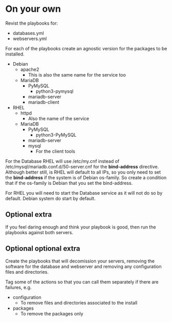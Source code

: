 # On your own

Revist the playbooks for:

* databases.yml
* webservers.yml

For each of the playbooks create an agnostic version for the packages to be installed.

* Debian
  * apache2
    * This is also the same name for the service too
  * MariaDB
    * PyMySQL
      * python3-pymysql
    * mariadb-server
    * mariadb-client
* RHEL
  * httpd
    * Also the name of the service
  * MariaDB
    * PyMySQL
      * python3-PyMySQL
    * mariadb-server
    * mysql
      * For the client tools

For the Database RHEL will use /etc/my.cnf instead of /etc/mysql/mariadb.conf.d/50-server.cnf for the **bind-address** directive.  Although better still, is RHEL will default to all IPs, so you only need to set the **bind-address** if the system is of Debian os-family.  So create a condition that if the os-family is Debian that you set the bind-address.

For RHEL you will need to start the Database service as it will not do so by default.  Debian system do start by default.

## Optional extra

If you feel daring enough and think your playbook is good, then run the playbooks against both servers.

## Optional optional extra

Create the playbooks that will decomission your servers, removing the software for the database and webserver and removing any configuration files and directories.

Tag some of the actions so that you can call them separately if there are failures, e.g.

* configuration
  * To remove files and directories associated to the install
* packages
  * To remove the packages only